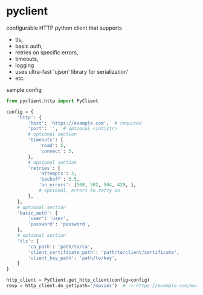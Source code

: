 # pyclient

configurable HTTP python client that supports

- tls,
- basic auth,
- retries on specific errors,
- timeouts,
- logging
- uses ultra-fast 'ujson' library for serialization'
- etc.

sample config

```python
from pyclient.http import PyClient

config = {
    'http': {
        'host': 'https://example.com',  # required
        'port': '',  # optional <int|str>
        # optional section
        'timeouts': {
            'read': 5,
            'connect': 5,
        },
        # optional section
        'retries': {
            'attempts': 3,
            'backoff': 0.5,
            'on_errors': [500, 502, 504, 429, ],
            # optional, errors to retry on
        },
    },
    # optional section
    'basic_auth': {
        'user': 'user',
        'password': 'password',
    },
    # optional section
    'tls': {
        'ca_path': 'path/to/ca',
        'client_certificate_path': 'path/to/client/certificate',
        'client_key_path': 'path/to/key',
    }
}

http_client = PyClient.get_http_client(config=config)
resp = http_client.do_get(path='/movies')  # -> https://example.com/movies
```
